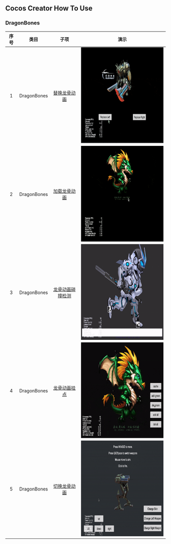 ## Cocos Creator How To Use

### DragonBones
| 序号 | 类目 | 子项 | 演示 |
| :---: | :---: | :---: | :---: |
| 1 | DragonBones | [替换龙骨动画](https://gitee.com/yeshao2069/cocos-creator-how-to-use/tree/v3.4.x/DragonBones/Creator3.4.2_2D_DragonBonesReplaceSlot) | <div align=center><img src="../gif/202203/2022030402.gif" width="400" height="300" /></div> |
| 2 | DragonBones | [加载龙骨动画](https://gitee.com/yeshao2069/cocos-creator-how-to-use/tree/v3.4.x/DragonBones/Creator3.4.2_2D_LoadDragonBones) | <div align=center><img src="../gif/202203/2022030401.gif" width="400" height="300" /></div> |
| 3 | DragonBones | [龙骨动画碰撞检测](https://gitee.com/yeshao2069/cocos-creator-how-to-use/tree/v3.4.x/DragonBones/Creator3.4.2_2D_DragonBonesCollider) | <div align=center><img src="../gif/202203/2022030403.gif" width="400" height="300" /></div> |
| 4 | DragonBones | [龙骨动画挂点](https://gitee.com/yeshao2069/cocos-creator-how-to-use/tree/v3.4.x/DragonBones/Creator3.4.2_2D_DragonBonesAttach) | <div align=center><img src="../gif/202203/2022030404.gif" width="400" height="300" /></div> |
| 5 | DragonBones | [切换龙骨动画](https://gitee.com/yeshao2069/cocos-creator-how-to-use/tree/v3.4.x/DragonBones/Creator3.4.2_2D_DragonBones) | <div align=center><img src="../gif/202203/2022030405.gif" width="400" height="300" /></div> |